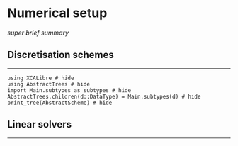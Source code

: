 # Numerical setup
*super brief summary*

## Discretisation schemes
---

```@repl
using XCALibre # hide
using AbstractTrees # hide
import Main.subtypes as subtypes # hide
AbstractTrees.children(d::DataType) = Main.subtypes(d) # hide
print_tree(AbstractScheme) # hide
```

## Linear solvers
---